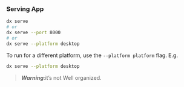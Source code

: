 ### Serving App

```sh
dx serve
# or
dx serve --port 8000
# or
dx serve --platform desktop
```

To run for a different platform, use the `--platform platform` flag. E.g.
```sh
dx serve --platform desktop
```

> ***Warning***:it’s not Well organized.
